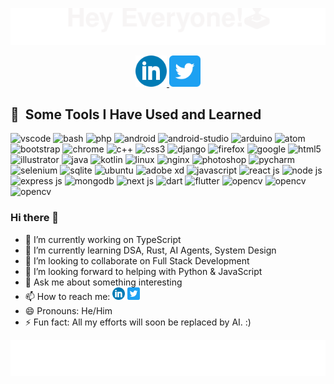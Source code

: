 <!-- Header Animation -->
<p align="center">
  <img src="https://raw.githubusercontent.com/Md-Hasib-Askari/Md-Hasib-Askari/main/static/header.svg"/>
</p>

<!-- Social Media -->

<p align="center">
  <a href="https://www.linkedin.com/in/mdhasibaskari/" align="center">
    <img height="50" src="https://raw.githubusercontent.com/Md-Hasib-Askari/Md-Hasib-Askari/main/static/linkedin.png"/>
  </a>

  <a href="https://twitter.com/DevHasib" align="center">
    <img height="50" src="https://raw.githubusercontent.com/Md-Hasib-Askari/Md-Hasib-Askari/main/static/twitter.png"/>
  </a>
</p>
  
<!-- Skill show case -->
<h2> 🚀 &nbsp;Some Tools I Have Used and Learned</h2>
<p align="left">
  <img src="https://cdn.jsdelivr.net/gh/devicons/devicon/icons/vscode/vscode-original.svg" alt="vscode" width="45" height="45"/>
  <img src="https://cdn.jsdelivr.net/gh/devicons/devicon/icons/bash/bash-original.svg" alt="bash" width="45" height="45"/>
  <img src="https://cdn.jsdelivr.net/gh/devicons/devicon/icons/php/php-original.svg" alt="php" width="45" height="45"/>
  <img src="https://cdn.jsdelivr.net/gh/devicons/devicon/icons/android/android-original-wordmark.svg" alt="android" width="45" height="45" />
  <img src="https://cdn.jsdelivr.net/gh/devicons/devicon/icons/androidstudio/androidstudio-original.svg" alt="android-studio" width="45" height="45" />
  <img src="https://cdn.jsdelivr.net/gh/devicons/devicon/icons/arduino/arduino-original-wordmark.svg" alt="arduino" width="45" height="45" />
  <img src="https://cdn.jsdelivr.net/gh/devicons/devicon/icons/atom/atom-original.svg" alt="atom" width="45" height="45" />
  <img src="https://cdn.jsdelivr.net/gh/devicons/devicon/icons/bootstrap/bootstrap-original.svg" alt="bootstrap" width="45" height="45" />
  <img src="https://cdn.jsdelivr.net/gh/devicons/devicon/icons/chrome/chrome-original.svg" alt="chrome" width="45" height="45" />
  <img src="https://cdn.jsdelivr.net/gh/devicons/devicon/icons/cplusplus/cplusplus-original.svg" alt="c++" width="45" height="45" />
  <img src="https://cdn.jsdelivr.net/gh/devicons/devicon/icons/css3/css3-original-wordmark.svg" alt="css3" width="45" height="45" />
  <img src="https://cdn.jsdelivr.net/gh/devicons/devicon/icons/django/django-plain.svg" alt="django" width="45" height="45" />
  <img src="https://cdn.jsdelivr.net/gh/devicons/devicon/icons/firefox/firefox-original.svg" alt="firefox" width="45" height="45" />
  <img src="https://cdn.jsdelivr.net/gh/devicons/devicon/icons/google/google-original.svg" alt="google" width="45" height="45" />
  <img src="https://cdn.jsdelivr.net/gh/devicons/devicon/icons/html5/html5-original-wordmark.svg"  alt="html5" width="45" height="45"/>
  <img src="https://cdn.jsdelivr.net/gh/devicons/devicon/icons/illustrator/illustrator-plain.svg" alt="illustrator" width="45" height="45" />
  <img src="https://cdn.jsdelivr.net/gh/devicons/devicon/icons/java/java-original-wordmark.svg" alt="java" width="45" height="45" />
  <img src="https://cdn.jsdelivr.net/gh/devicons/devicon/icons/kotlin/kotlin-original.svg" alt="kotlin" width="45" height="45" />
  <img src="https://cdn.jsdelivr.net/gh/devicons/devicon/icons/linux/linux-original.svg" alt="linux" width="45" height="45" />
  <img src="https://cdn.jsdelivr.net/gh/devicons/devicon/icons/nginx/nginx-original.svg" alt="nginx" width="45" height="45" />
  <img src="https://cdn.jsdelivr.net/gh/devicons/devicon/icons/photoshop/photoshop-plain.svg" alt="photoshop" width="45" height="45" />
  <img src="https://cdn.jsdelivr.net/gh/devicons/devicon/icons/pycharm/pycharm-original-wordmark.svg" alt="pycharm" width="45" height="45" /> 
  <img src="https://cdn.jsdelivr.net/gh/devicons/devicon/icons/selenium/selenium-original.svg" alt="selenium" width="45" height="45" />
  <img src="https://cdn.jsdelivr.net/gh/devicons/devicon/icons/sqlite/sqlite-original-wordmark.svg" alt="sqlite" width="45" height="45" />
  <img src="https://cdn.jsdelivr.net/gh/devicons/devicon/icons/ubuntu/ubuntu-plain-wordmark.svg" alt="ubuntu" width="45" height="45" />
  <img src="https://cdn.jsdelivr.net/gh/devicons/devicon/icons/xd/xd-plain.svg" alt="adobe xd" width="45" height="45" />
  <img src="https://cdn.jsdelivr.net/gh/devicons/devicon/icons/javascript/javascript-original.svg" alt="javascript" width="45" height="45"  />
  <img src="https://cdn.jsdelivr.net/gh/devicons/devicon/icons/react/react-original.svg" alt="react js" width="45" height="45"  />   
  <img src="https://cdn.jsdelivr.net/gh/devicons/devicon/icons/nodejs/nodejs-plain-wordmark.svg" alt="node js" width="45" height="45" />
  <img src="https://cdn.jsdelivr.net/gh/devicons/devicon/icons/express/express-original-wordmark.svg" alt="express js" width="45" height="45" />
  <img src="https://cdn.jsdelivr.net/gh/devicons/devicon/icons/mongodb/mongodb-original-wordmark.svg" alt="mongodb" width="45" height="45" />
  <img src="https://cdn.jsdelivr.net/gh/devicons/devicon/icons/nextjs/nextjs-original-wordmark.svg" alt="next js" width="45" height="45" />
  <img src="https://cdn.jsdelivr.net/gh/devicons/devicon/icons/dart/dart-original-wordmark.svg" alt="dart" width="45" height="45"/>
  <img src="https://cdn.jsdelivr.net/gh/devicons/devicon/icons/flutter/flutter-original.svg" alt="flutter" width="45" height="45" />
  <img src="https://cdn.jsdelivr.net/gh/devicons/devicon/icons/opencv/opencv-original-wordmark.svg" alt="opencv" width="45" height="45" />
  <img src="https://cdn.jsdelivr.net/gh/devicons/devicon@latest/icons/nextjs/nextjs-original.svg" alt="opencv" width="45" height="45" />
  <img src="https://cdn.jsdelivr.net/gh/devicons/devicon@latest/icons/nestjs/nestjs-original.svg" alt="opencv" width="45" height="45" />
  
        
</p>
  
### Hi there 👋

- 🔭 I’m currently working on TypeScript
- 🌱 I’m currently learning DSA, Rust, AI Agents, System Design
- 👯 I’m looking to collaborate on Full Stack Development
- 🤔 I’m looking forward to helping with Python & JavaScript
- 💬 Ask me about something interesting
- 📫 How to reach me: <a href="https://www.linkedin.com/in/mdhasibaskari/"><img height="20" src="https://raw.githubusercontent.com/Md-Hasib-Askari/Md-Hasib-Askari/main/static/linkedin.png"/></a>
<a href="https://twitter.com/DevHasib"><img height="20" src="https://raw.githubusercontent.com/Md-Hasib-Askari/Md-Hasib-Askari/main/static/twitter.png"/></a>
- 😄 Pronouns: He/Him
- ⚡ Fun fact: All my efforts will soon be replaced by AI. :)


<!-- Footer Animation -->
<p align="center">
  <img src="https://raw.githubusercontent.com/Md-Hasib-Askari/Md-Hasib-Askari/main/static/footer.svg"/>
</p>
